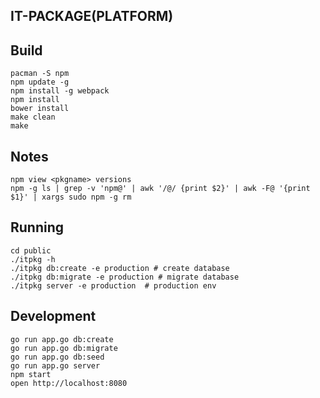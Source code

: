 IT-PACKAGE(PLATFORM)
--------------------------------

## Build
    pacman -S npm
    npm update -g
    npm install -g webpack
    npm install
    bower install
    make clean
    make

## Notes
    npm view <pkgname> versions
    npm -g ls | grep -v 'npm@' | awk '/@/ {print $2}' | awk -F@ '{print $1}' | xargs sudo npm -g rm


## Running
    cd public
    ./itpkg -h
    ./itpkg db:create -e production # create database
    ./itpkg db:migrate -e production # migrate database
    ./itpkg server -e production  # production env


## Development
    go run app.go db:create
    go run app.go db:migrate
    go run app.go db:seed
    go run app.go server 
    npm start
    open http://localhost:8080


